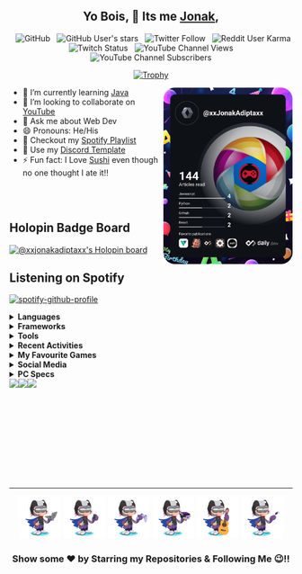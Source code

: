 <div align='center'>

## Yo Bois, 🤘 Its me <a href="https://jonakadiptakalita.vercel.app/" target="_blank">Jonak</a>,

&nbsp; ![GitHub](https://img.shields.io/github/followers/Jonak-Adipta-Kalita?label=Follow%20Me%21%21&style=for-the-badge&logo=Github)
&nbsp; ![GitHub User's stars](https://img.shields.io/github/stars/Jonak-Adipta-Kalita?style=for-the-badge&logo=Github)
&nbsp; ![Twitter Follow](https://img.shields.io/twitter/follow/AdiptaJonak?style=for-the-badge&logo=Twitter)
&nbsp; ![Reddit User Karma](https://img.shields.io/reddit/user-karma/combined/BeastNight_TV?style=for-the-badge&logo=Reddit)
&nbsp; ![Twitch Status](https://img.shields.io/twitch/status/jonakadiptakalita_2596?style=for-the-badge&logo=Twitch)
&nbsp; ![YouTube Channel Views](https://img.shields.io/youtube/channel/views/UC6IPfVhkqfcfBZCko6Q9mnQ?style=for-the-badge&logo=Youtube)
&nbsp; ![YouTube Channel Subscribers](https://img.shields.io/youtube/channel/subscribers/UC6IPfVhkqfcfBZCko6Q9mnQ?style=for-the-badge&logo=Youtube)

[![Trophy](https://github-profile-trophy.vercel.app/?username=Jonak-Adipta-Kalita&theme=juicyfresh&no-frame=true&title=Commit,Stars,Repositories,Followers,Issues,PullRequest)](https://github.com/ryo-ma/github-profile-trophy)

</div>

<a href="https://app.daily.dev/xxJonakAdiptaxx"><img align='right' src="https://github.com/Jonak-Adipta-Kalita/Jonak-Adipta-Kalita/blob/main/images/devcard.svg" width="230" alt="Jonak Adipta Kalita's Dev Card"/></a>

-   🌱 I’m currently learning [Java](https://www.java.com/)
-   👯 I’m looking to collaborate on [YouTube](https://www.youtube.com/)
-   💬 Ask me about Web Dev
-   😄 Pronouns: He/His
-   🎵 Checkout my [Spotify Playlist][spotify_playlist]
-   🎈 Use my [Discord Template][discord_template]
-   ⚡ Fun fact: I Love [Sushi](https://en.wikipedia.org/wiki/Sushi) even though no one thought I ate it!!

<br />
<br />

## Holopin Badge Board

[![@xxjonakadiptaxx's Holopin board](https://holopin.io/api/user/board?user=xxjonakadiptaxx)](https://holopin.io/@xxjonakadiptaxx)

## Listening on Spotify

[![spotify-github-profile](https://spotify-github-profile.vercel.app/api/view?uid=31cypdycu52u6rj3bsfcldmqrlji&cover_image=true&theme=novatorem)](https://spotify-github-profile.vercel.app/api/view?uid=31cypdycu52u6rj3bsfcldmqrlji&redirect=true)

<details>
	<summary><b>Languages</b></summary>
	<br/>
	<ul>
  	    <code><img height="25" src="https://github.com/Jonak-Adipta-Kalita/Jonak-Adipta-Kalita/blob/main/images/languages/python.png?raw=true" alt="python" /></code>
		<code><img height="25" src="https://github.com/Jonak-Adipta-Kalita/Jonak-Adipta-Kalita/blob/main/images/languages/html.png?raw=true" alt="html" /></code>
		<code><img height="25" src="https://github.com/Jonak-Adipta-Kalita/Jonak-Adipta-Kalita/blob/main/images/languages/css.png?raw=true" alt="css" /></code>
		<code><img height="25" src="https://github.com/Jonak-Adipta-Kalita/Jonak-Adipta-Kalita/blob/main/images/languages/javascript.png?raw=true" alt="javascript" /></code>
		<code><img height="25" src="https://github.com/Jonak-Adipta-Kalita/Jonak-Adipta-Kalita/blob/main/images/languages/typescript.png?raw=true" alt="typescript" /></code>
		<code><img height="25" src="https://github.com/Jonak-Adipta-Kalita/Jonak-Adipta-Kalita/blob/main/images/languages/go.png?raw=true" alt="go" /></code>
		<code><img height="25" src="https://github.com/Jonak-Adipta-Kalita/Jonak-Adipta-Kalita/blob/main/images/languages/c.png?raw=true" alt="c" /></code>
		<code><img height="25" src="https://github.com/Jonak-Adipta-Kalita/Jonak-Adipta-Kalita/blob/main/images/languages/c++.png?raw=true" alt="c++" /></code>
	</ul>
</details>

<details>
	<summary><b>Frameworks</b></summary>
	<br/>
	<ul>
		<code><img height="25" width="25" src="https://github.com/Jonak-Adipta-Kalita/Jonak-Adipta-Kalita/blob/main/images/frameworks/django.ico?raw=true" alt="django" /></code>
		<code><img height="25" src="https://github.com/Jonak-Adipta-Kalita/Jonak-Adipta-Kalita/blob/main/images/frameworks/react.png?raw=true" alt="react" /></code>
		<code><img height="25" src="https://github.com/Jonak-Adipta-Kalita/Jonak-Adipta-Kalita/blob/main/images/frameworks/react-native.png?raw=true" alt="react-native" /></code>
		<code><img height="25" width="25" src="https://github.com/Jonak-Adipta-Kalita/Jonak-Adipta-Kalita/blob/main/images/frameworks/next.png?raw=true" alt="next" /></code>
		<code><img height="25" src="https://github.com/Jonak-Adipta-Kalita/Jonak-Adipta-Kalita/blob/main/images/frameworks/bootstrap.png?raw=true" alt="bootstrap" /></code>
		<code><img height="25" width="25" src="https://github.com/Jonak-Adipta-Kalita/Jonak-Adipta-Kalita/blob/main/images/frameworks/tailwind.png?raw=true" alt="tailwind" /></code>
		<code><img height="25" width="25" src="https://github.com/Jonak-Adipta-Kalita/Jonak-Adipta-Kalita/blob/main/images/frameworks/svelte.png?raw=true" alt="svelte" /></code>
		<code><img height="25" width="25" src="https://github.com/Jonak-Adipta-Kalita/Jonak-Adipta-Kalita/blob/main/images/frameworks/opencv.png?raw=true" alt="opencv" /></code>
		<code><img height="25" width="25" src="https://github.com/Jonak-Adipta-Kalita/Jonak-Adipta-Kalita/blob/main/images/frameworks/pygame.png?raw=true" alt="pygame" /></code>
		<code><img height="25" width="25" src="https://github.com/Jonak-Adipta-Kalita/Jonak-Adipta-Kalita/blob/main/images/frameworks/raylib.png?raw=true" alt="raylib" /></code>
		<code><img height="25" width="25" src="https://github.com/Jonak-Adipta-Kalita/Jonak-Adipta-Kalita/blob/main/images/frameworks/sdl.png?raw=true" alt="sdl" /></code>
		<br />
		<code><img height="25" width="25" src="https://github.com/Jonak-Adipta-Kalita/Jonak-Adipta-Kalita/blob/main/images/frameworks/arcade.png?raw=true" alt="arcade" /></code>
		<code><img height="25" width="25" src="https://github.com/Jonak-Adipta-Kalita/Jonak-Adipta-Kalita/blob/main/images/frameworks/ursina.png?raw=true" alt="ursina" /></code>
		<code><img height="25" width="25" src="https://github.com/Jonak-Adipta-Kalita/Jonak-Adipta-Kalita/blob/main/images/frameworks/panda3d.png?raw=true" alt="panda3d" /></code>
		<code><img height="25" width="25" src="https://github.com/Jonak-Adipta-Kalita/Jonak-Adipta-Kalita/blob/main/images/frameworks/electron.png?raw=true" alt="electron" /></code>
	</ul>
</details>

<details>
	<summary><b>Tools</b></summary>
	<br/>
	<ul>
		<code><img height="25" width="25" src="https://github.com/Jonak-Adipta-Kalita/Jonak-Adipta-Kalita/blob/main/images/tools/photoshop.png?raw=true" alt="adobe-photoshop" /></code>
		<code><img height="25" src="https://github.com/Jonak-Adipta-Kalita/Jonak-Adipta-Kalita/blob/main/images/tools/terminal.png?raw=true" alt="terminal" /></code>
		<code><img height="25" src="https://github.com/Jonak-Adipta-Kalita/Jonak-Adipta-Kalita/blob/main/images/tools/visual-studio-code.png?raw=true" alt="vscode" /></code>
		<code><img height="25" width="25" src="https://github.com/Jonak-Adipta-Kalita/Jonak-Adipta-Kalita/blob/main/images/tools/pycharm.png?raw=true" alt="pycharm" /></code>
		<code><img height="25" width="25" src="https://github.com/Jonak-Adipta-Kalita/Jonak-Adipta-Kalita/blob/main/images/tools/webstorm.png?raw=true" alt="webstorm" /></code>
		<code><img height="25" width="25" src="https://github.com/Jonak-Adipta-Kalita/Jonak-Adipta-Kalita/blob/main/images/tools/goland.png?raw=true" alt="goland" /></code>
		<code><img height="25" width="25" src="https://github.com/Jonak-Adipta-Kalita/Jonak-Adipta-Kalita/blob/main/images/tools/heroku.ico?raw=true" alt="heroku" /></code>
		<code><img height="25" src="https://github.com/Jonak-Adipta-Kalita/Jonak-Adipta-Kalita/blob/main/images/tools/git.ico?raw=true" alt="git" /></code>
		<code><img height="25" width="25" src="https://github.com/Jonak-Adipta-Kalita/Jonak-Adipta-Kalita/blob/main/images/tools/font-awesome.ico?raw=true" alt="font-awesome" /></code>
		<code><img height="25" width="25" src="https://github.com/Jonak-Adipta-Kalita/Jonak-Adipta-Kalita/blob/main/images/tools/netlify.png?raw=true" alt="netlify" /></code>
		<code><img height="25" width="25" src="https://github.com/Jonak-Adipta-Kalita/Jonak-Adipta-Kalita/blob/main/images/tools/firebase.ico?raw=true" alt="firebase" /></code>
		<br />
		<code><img height="25" width="25" src="https://github.com/Jonak-Adipta-Kalita/Jonak-Adipta-Kalita/blob/main/images/tools/audacity.png?raw=true" alt="audacity" /></code>
		<code><img height="25" width="25" src="https://github.com/Jonak-Adipta-Kalita/Jonak-Adipta-Kalita/blob/main/images/tools/node-js.png?raw=true" alt="node-js" /></code>
		<code><img height="25" width="25" src="https://github.com/Jonak-Adipta-Kalita/Jonak-Adipta-Kalita/blob/main/images/tools/postman.png?raw=true" alt="postman" /></code>
		<code><img height="25" width="25" src="https://github.com/Jonak-Adipta-Kalita/Jonak-Adipta-Kalita/blob/main/images/tools/snyk.png?raw=true" alt="snyk" /></code>
		<code><img height="25" width="25" src="https://github.com/Jonak-Adipta-Kalita/Jonak-Adipta-Kalita/blob/main/images/tools/blender.png?raw=true" alt="blender" /></code>
		<code><img height="25" width="25" src="https://github.com/Jonak-Adipta-Kalita/Jonak-Adipta-Kalita/blob/main/images/tools/obs.png?raw=true" alt="obs" /></code>
		<code><img height="25" width="25" src="https://github.com/Jonak-Adipta-Kalita/Jonak-Adipta-Kalita/blob/main/images/tools/canva.png?raw=true" alt="canva" /></code>
		<code><img height="25" width="25" src="https://github.com/Jonak-Adipta-Kalita/Jonak-Adipta-Kalita/blob/main/images/tools/expo.png?raw=true" alt="expo" /></code>
		<code><img height="25" width="25" src="https://github.com/Jonak-Adipta-Kalita/Jonak-Adipta-Kalita/blob/main/images/tools/openshot.png?raw=true" alt="openshot" /></code>
		<code><img height="25" width="25" src="https://github.com/Jonak-Adipta-Kalita/Jonak-Adipta-Kalita/blob/main/images/tools/arduino.png?raw=true" alt="arduino" /></code>
		<code><img height="25" width="25" src="https://github.com/Jonak-Adipta-Kalita/Jonak-Adipta-Kalita/blob/main/images/tools/rapid-api.png?raw=true" alt="rapid-api" /></code>
		<br />
		<code><img height="25" width="25" src="https://github.com/Jonak-Adipta-Kalita/Jonak-Adipta-Kalita/blob/main/images/tools/sheilds-io.png?raw=true" alt="sheilds.io" /></code>
		<code><img height="25" width="25" src="https://github.com/Jonak-Adipta-Kalita/Jonak-Adipta-Kalita/blob/main/images/tools/codepen.png?raw=true" alt="codepen" /></code>
		<code><img height="25" width="25" src="https://github.com/Jonak-Adipta-Kalita/Jonak-Adipta-Kalita/blob/main/images/tools/replit.png?raw=true" alt="replit" /></code>
		<code><img height="25" width="25" src="https://github.com/Jonak-Adipta-Kalita/Jonak-Adipta-Kalita/blob/main/images/tools/recoil.png?raw=true" alt="recoil" /></code>
		<code><img height="25" width="25" src="https://github.com/Jonak-Adipta-Kalita/Jonak-Adipta-Kalita/blob/main/images/tools/redux.png?raw=true" alt="redux" /></code>
		<code><img height="25" width="25" src="https://github.com/Jonak-Adipta-Kalita/Jonak-Adipta-Kalita/blob/main/images/tools/vercel.png?raw=true" alt="vercel" /></code>
	</ul>
</details>

<details>
	<summary><b>Recent Activities</b></summary>
	<!--START_SECTION:activity-->

1. ❗️ Opened issue [#655](https://github.com/Jonak-Adipta-Kalita/JAK-Mobile-App/issues/655) in [Jonak-Adipta-Kalita/JAK-Mobile-App](https://github.com/Jonak-Adipta-Kalita/JAK-Mobile-App)
2. 💪 Opened PR [#3](https://github.com/Crane-Foundation/Crane/pull/3) in [Crane-Foundation/Crane](https://github.com/Crane-Foundation/Crane)
3. ❗️ Opened issue [#101](https://github.com/Jonak-Adipta-Kalita/JAK-Programming-Language/issues/101) in [Jonak-Adipta-Kalita/JAK-Programming-Language](https://github.com/Jonak-Adipta-Kalita/JAK-Programming-Language)
4. ❗️ Closed issue [#100](https://github.com/Jonak-Adipta-Kalita/JAK-Programming-Language/issues/100) in [Jonak-Adipta-Kalita/JAK-Programming-Language](https://github.com/Jonak-Adipta-Kalita/JAK-Programming-Language)
5. 🗣 Commented on [#100](https://github.com/Jonak-Adipta-Kalita/JAK-Programming-Language/issues/100) in [Jonak-Adipta-Kalita/JAK-Programming-Language](https://github.com/Jonak-Adipta-Kalita/JAK-Programming-Language)

    <!--END_SECTION:activity-->
    </details>

<details>
	<summary><b>My Favourite Games</b></summary>
	<br />
	<ul>
		<code><img height="25" width="25" src="https://github.com/Jonak-Adipta-Kalita/Jonak-Adipta-Kalita/blob/main/images/fav-games/brawl-stars.png?raw=true" alt="brawl-stars" /></code>
		<code><img height="25" width="25" src="https://github.com/Jonak-Adipta-Kalita/Jonak-Adipta-Kalita/blob/main/images/fav-games/minecraft.png?raw=true" alt="minecraft" /></code>
		<code><img height="25" width="25" src="https://github.com/Jonak-Adipta-Kalita/Jonak-Adipta-Kalita/blob/main/images/fav-games/pokemon-go.png?raw=true" alt="pokemon-go" /></code>
		<code><img height="25" width="25" src="https://github.com/Jonak-Adipta-Kalita/Jonak-Adipta-Kalita/blob/main/images/fav-games/among-us.png?raw=true" alt="among-us" /></code>
		<code><img height="25" width="25" src="https://github.com/Jonak-Adipta-Kalita/Jonak-Adipta-Kalita/blob/main/images/fav-games/krunker-io.png?raw=true" alt="krunker.io" /></code>
		<code><img height="25" width="25" src="https://github.com/Jonak-Adipta-Kalita/Jonak-Adipta-Kalita/blob/main/images/fav-games/human-fall-flat.png?raw=true" alt="human-fall-flat" /></code>
		<code><img height="25" width="25" src="https://github.com/Jonak-Adipta-Kalita/Jonak-Adipta-Kalita/blob/main/images/fav-games/re-run.png?raw=true" alt="re-run" /></code>
		<code><img height="25" width="25" src="https://github.com/Jonak-Adipta-Kalita/Jonak-Adipta-Kalita/blob/main/images/fav-games/jelly-drift.png?raw=true" alt="jelly-drift" /></code>
		<code><img height="25" width="25" src="https://github.com/Jonak-Adipta-Kalita/Jonak-Adipta-Kalita/blob/main/images/fav-games/one-hand-clapping.png?raw=true" alt="one-hand-clapping" /></code>
		<code><img height="25" width="25" src="https://github.com/Jonak-Adipta-Kalita/Jonak-Adipta-Kalita/blob/main/images/fav-games/cod-modern-warfar-3.png?raw=true" alt="cod-modern-warfar-3" /></code>
		<br />
		<code><img height="25" src="https://github.com/Jonak-Adipta-Kalita/Jonak-Adipta-Kalita/blob/main/images/fav-games/most-wanted-2005.png?raw=true" alt="most-wanted-2005" /></code>
		<code><img height="25" src="https://github.com/Jonak-Adipta-Kalita/Jonak-Adipta-Kalita/blob/main/images/fav-games/most-wanted-2012.png?raw=true" alt="most-wanted-2012" /></code>
	</ul>
</details>

<details>
	<summary><b>Social Media</b></summary>
	<br />
	<ul>
		<a href="https://github.com/Jonak-Adipta-Kalita"><code><img height="25" width="25" src="https://github.com/Jonak-Adipta-Kalita/Jonak-Adipta-Kalita/blob/main/images/social_media/github.png?raw=true" alt="github" /></code></a>
		<a href="https://open.spotify.com/user/31cypdycu52u6rj3bsfcldmqrlji"><code><img height="25" width="25" src="https://github.com/Jonak-Adipta-Kalita/Jonak-Adipta-Kalita/blob/main/images/social_media/spotify.png?raw=true" alt="spotify" /></code></a>
		<a href="https://www.youtube.com/channel/UC6IPfVhkqfcfBZCko6Q9mnQ"><code><img height="25" width="25" src="https://github.com/Jonak-Adipta-Kalita/Jonak-Adipta-Kalita/blob/main/images/social_media/youtube.png?raw=true" alt="youtube" /></code></a>
		<a href="https://discord.gg/S3UfGkW"><code><img height="25" width="25" src="https://github.com/Jonak-Adipta-Kalita/Jonak-Adipta-Kalita/blob/main/images/social_media/discord.png?raw=true" alt="discord" /></code></a>
		<a href="https://www.instagram.com/xxjonakadiptaxx/?hl=en"><code><img height="25" width="25" src="https://github.com/Jonak-Adipta-Kalita/Jonak-Adipta-Kalita/blob/main/images/social_media/instagram.png?raw=true" alt="instagram" /></code></a>
		<a href="https://twitter.com/AdiptaJonak"><code><img height="25" width="25" src="https://github.com/Jonak-Adipta-Kalita/Jonak-Adipta-Kalita/blob/main/images/social_media/twitter.png?raw=true" alt="twitter" /></code></a>
		<a href="https://www.twitch.tv/jonakadiptakalita_2596"><code><img height="25" width="25" src="https://github.com/Jonak-Adipta-Kalita/Jonak-Adipta-Kalita/blob/main/images/social_media/twitch.png?raw=true" alt="twitch" /></code></a>
		<a href="https://www.reddit.com/user/BeastNight_TV/"><code><img height="25" width="25" src="https://github.com/Jonak-Adipta-Kalita/Jonak-Adipta-Kalita/blob/main/images/social_media/reddit.png?raw=true" alt="reddit" /></code></a>
		<a href="https://steamcommunity.com/profiles/76561199052472963/"><code><img height="25" width="25" src="https://github.com/Jonak-Adipta-Kalita/Jonak-Adipta-Kalita/blob/main/images/social_media/steam.png?raw=true" alt="steam" /></code></a>
	</ul>
</details>

<details>
	<summary><b>PC Specs</b></summary>
	<br/>
	<ul>
		<li><b>PC: </b>Laptop</li>
		<li><b>OS: </b>Windows 10 Pro</li>
		<li><b>Processor: </b>Intel Core i3 5th Generation</li>
		<li><b>RAM: </b>8GB</li>
	</ul>
</details>

<div align='center'>
	<div style="display: flex;">
		<img height="180em" src="https://github-readme-stats.vercel.app/api?username=Jonak-Adipta-Kalita&show_icons=true&hide_border=true&theme=cobalt&count_private=true" />
		<img height="180em" src="https://github-readme-stats.vercel.app/api/top-langs/?username=Jonak-Adipta-Kalita&layout=compact&theme=cobalt&show_icons=true&hide_border=true&langs_count=14" />
		<img height="180em" src="http://github-readme-streak-stats.herokuapp.com?user=Jonak-Adipta-Kalita&theme=cobalt&hide_border=true" />
	</div>
</div>

<hr/>

<div align="center">

<img height="75" width="75" src="https://github.com/Jonak-Adipta-Kalita/Jonak-Adipta-Kalita/blob/main/images/octocat/laptop.png?raw=true" alt="laptop" />
<img height="75" width="75" src="https://github.com/Jonak-Adipta-Kalita/Jonak-Adipta-Kalita/blob/main/images/octocat/mobile.png?raw=true" alt="mobile" />
<img height="75" width="75" src="https://github.com/Jonak-Adipta-Kalita/Jonak-Adipta-Kalita/blob/main/images/octocat/gaming.png?raw=true" alt="gaming" />
<img height="75" width="75" src="https://github.com/Jonak-Adipta-Kalita/Jonak-Adipta-Kalita/blob/main/images/octocat/books.png?raw=true" alt="books" />
<img height="75" width="75" src="https://github.com/Jonak-Adipta-Kalita/Jonak-Adipta-Kalita/blob/main/images/octocat/guitar.png?raw=true" alt="guitar" />
<img height="75" width="75" src="https://github.com/Jonak-Adipta-Kalita/Jonak-Adipta-Kalita/blob/main/images/octocat/painting.png?raw=true" alt="painting" />

### Show some ❤️ by Starring my Repositories & Following Me 😉!!

</div>

[website]: https://jonakadiptakalita.tk/
[api]: https://api.jonakadiptakalita.tk/
[vscode_extension]: https://marketplace.visualstudio.com/items?itemName=JAKVSCodeExtension.jak-vscode-extension
[spotify_playlist]: https://open.spotify.com/playlist/2ELGMEL5ZkEvsScjmWNfo5?si=2adee71194994230
[discord_template]: https://discord.new/3xd7Cj7um9Az
[discord_bot]: https://discord-bot.jonakadiptakalita.tk/
[reddit_community]: https://www.reddit.com/r/BeastNight_TV/
